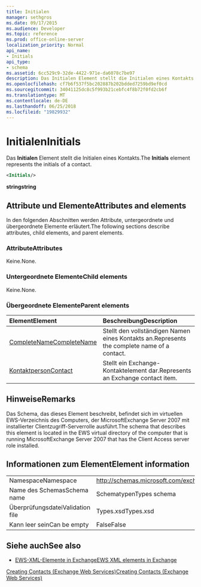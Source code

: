 ```yaml
---
title: Initialen
manager: sethgros
ms.date: 09/17/2015
ms.audience: Developer
ms.topic: reference
ms.prod: office-online-server
localization_priority: Normal
api_name:
- Initials
api_type:
- schema
ms.assetid: 6cc529c9-32de-4422-971e-da6078c7be97
description: Das Initialen Element stellt die Initialen eines Kontakts.
ms.openlocfilehash: cf7b6f537f5bc202887b202bdded7259bd9ef0cd
ms.sourcegitcommit: 34041125dc8c5f993b21cebfc4f8b72f0fd2cb6f
ms.translationtype: MT
ms.contentlocale: de-DE
ms.lasthandoff: 06/25/2018
ms.locfileid: "19829932"
---
```

# <a name="initials"></a><span data-ttu-id="2de03-103">Initialen</span><span class="sxs-lookup"><span data-stu-id="2de03-103">Initials</span></span>

<span data-ttu-id="2de03-104">Das **Initialen** Element stellt die Initialen eines Kontakts.</span><span class="sxs-lookup"><span data-stu-id="2de03-104">The **Initials** element represents the initials of a contact.</span></span> 
  
```xml
<Initials/>
```

 <span data-ttu-id="2de03-105">**string**</span><span class="sxs-lookup"><span data-stu-id="2de03-105">**string**</span></span>
## <a name="attributes-and-elements"></a><span data-ttu-id="2de03-106">Attribute und Elemente</span><span class="sxs-lookup"><span data-stu-id="2de03-106">Attributes and elements</span></span>

<span data-ttu-id="2de03-107">In den folgenden Abschnitten werden Attribute, untergeordnete und übergeordnete Elemente erläutert.</span><span class="sxs-lookup"><span data-stu-id="2de03-107">The following sections describe attributes, child elements, and parent elements.</span></span>
  
### <a name="attributes"></a><span data-ttu-id="2de03-108">Attribute</span><span class="sxs-lookup"><span data-stu-id="2de03-108">Attributes</span></span>

<span data-ttu-id="2de03-109">Keine.</span><span class="sxs-lookup"><span data-stu-id="2de03-109">None.</span></span>
  
### <a name="child-elements"></a><span data-ttu-id="2de03-110">Untergeordnete Elemente</span><span class="sxs-lookup"><span data-stu-id="2de03-110">Child elements</span></span>

<span data-ttu-id="2de03-111">Keine.</span><span class="sxs-lookup"><span data-stu-id="2de03-111">None.</span></span>
  
### <a name="parent-elements"></a><span data-ttu-id="2de03-112">Übergeordnete Elemente</span><span class="sxs-lookup"><span data-stu-id="2de03-112">Parent elements</span></span>

|<span data-ttu-id="2de03-113">**Element**</span><span class="sxs-lookup"><span data-stu-id="2de03-113">**Element**</span></span>|<span data-ttu-id="2de03-114">**Beschreibung**</span><span class="sxs-lookup"><span data-stu-id="2de03-114">**Description**</span></span>|
|:-----|:-----|
|[<span data-ttu-id="2de03-115">CompleteName</span><span class="sxs-lookup"><span data-stu-id="2de03-115">CompleteName</span></span>](completename.md) <br/> |<span data-ttu-id="2de03-116">Stellt den vollständigen Namen eines Kontakts an.</span><span class="sxs-lookup"><span data-stu-id="2de03-116">Represents the complete name of a contact.</span></span>  <br/> |
|[<span data-ttu-id="2de03-117">Kontaktperson</span><span class="sxs-lookup"><span data-stu-id="2de03-117">Contact</span></span>](contact.md) <br/> |<span data-ttu-id="2de03-118">Stellt ein Exchange-Kontaktelement dar.</span><span class="sxs-lookup"><span data-stu-id="2de03-118">Represents an Exchange contact item.</span></span>  <br/> |
   
## <a name="remarks"></a><span data-ttu-id="2de03-119">Hinweise</span><span class="sxs-lookup"><span data-stu-id="2de03-119">Remarks</span></span>

<span data-ttu-id="2de03-120">Das Schema, das dieses Element beschreibt, befindet sich im virtuellen EWS-Verzeichnis des Computers, der MicrosoftExchange Server 2007 mit installierter Clientzugriff-Serverrolle ausführt.</span><span class="sxs-lookup"><span data-stu-id="2de03-120">The schema that describes this element is located in the EWS virtual directory of the computer that is running MicrosoftExchange Server 2007 that has the Client Access server role installed.</span></span>
  
## <a name="element-information"></a><span data-ttu-id="2de03-121">Informationen zum Element</span><span class="sxs-lookup"><span data-stu-id="2de03-121">Element information</span></span>

|||
|:-----|:-----|
|<span data-ttu-id="2de03-122">Namespace</span><span class="sxs-lookup"><span data-stu-id="2de03-122">Namespace</span></span>  <br/> |http://schemas.microsoft.com/exchange/services/2006/types  <br/> |
|<span data-ttu-id="2de03-123">Name des Schemas</span><span class="sxs-lookup"><span data-stu-id="2de03-123">Schema name</span></span>  <br/> |<span data-ttu-id="2de03-124">Schematypen</span><span class="sxs-lookup"><span data-stu-id="2de03-124">Types schema</span></span>  <br/> |
|<span data-ttu-id="2de03-125">Überprüfungsdatei</span><span class="sxs-lookup"><span data-stu-id="2de03-125">Validation file</span></span>  <br/> |<span data-ttu-id="2de03-126">Types.xsd</span><span class="sxs-lookup"><span data-stu-id="2de03-126">Types.xsd</span></span>  <br/> |
|<span data-ttu-id="2de03-127">Kann leer sein</span><span class="sxs-lookup"><span data-stu-id="2de03-127">Can be empty</span></span>  <br/> |<span data-ttu-id="2de03-128">False</span><span class="sxs-lookup"><span data-stu-id="2de03-128">False</span></span>  <br/> |
   
## <a name="see-also"></a><span data-ttu-id="2de03-129">Siehe auch</span><span class="sxs-lookup"><span data-stu-id="2de03-129">See also</span></span>



- [<span data-ttu-id="2de03-130">EWS-XML-Elemente in Exchange</span><span class="sxs-lookup"><span data-stu-id="2de03-130">EWS XML elements in Exchange</span></span>](ews-xml-elements-in-exchange.md)


[<span data-ttu-id="2de03-131">Creating Contacts (Exchange Web Services)</span><span class="sxs-lookup"><span data-stu-id="2de03-131">Creating Contacts (Exchange Web Services)</span></span>](http://msdn.microsoft.com/library/4845917e-70d1-481c-bbd7-011ec6571789%28Office.15%29.aspx)

